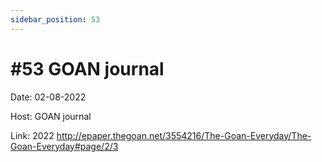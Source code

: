 ```yaml
---
sidebar_position: 53
---
```


# #53 GOAN journal

Date: 02-08-2022

Host: GOAN journal

Link: 2022	http://epaper.thegoan.net/3554216/The-Goan-Everyday/The-Goan-Everyday#page/2/3